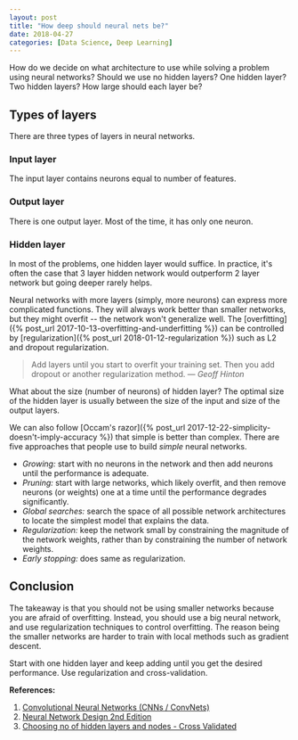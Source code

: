 ```yaml
---
layout: post
title: "How deep should neural nets be?"
date: 2018-04-27
categories: [Data Science, Deep Learning]
---
```


How do we decide on what architecture to use while solving a problem using neural networks? Should we use no hidden layers? One hidden layer? Two hidden layers? How large should each layer be?

## Types of layers

There are three types of layers in neural networks.

### Input layer

The input layer contains neurons equal to number of features.

### Output layer

There is one output layer. Most of the time, it has only one neuron.

### Hidden layer

In most of the problems, one hidden layer would suffice. In practice, it's often the case that 3 layer hidden network would outperform 2 layer network but going deeper rarely helps.

Neural networks with more layers (simply, more neurons) can express more complicated functions. They will always work better than smaller networks, but they might overfit -- the network won't generalize well. The [overfitting]({% post_url 2017-10-13-overfitting-and-underfitting %}) can be controlled by [regularization]({% post_url 2018-01-12-regularization %}) such as L2 and dropout regularization.

> Add layers until you start to overfit your training set. Then you add dropout or another regularization method.
> &mdash; <cite>Geoff Hinton</cite>

What about the size (number of neurons) of hidden layer? The optimal size of the hidden layer is usually between the size of the input and size of the output layers.

We can also follow [Occam's razor]({% post_url 2017-12-22-simplicity-doesn't-imply-accuracy %}) that simple is better than complex. There are five approaches that people use to build *simple* neural networks.

* *Growing:* start with no neurons in the network and then add neurons until the performance is adequate.
* *Pruning:* start with large networks, which likely overfit, and then remove neurons (or weights) one at a time until the performance degrades significantly.
* *Global searches:* search the space of all possible network architectures to locate the simplest model that explains the data.
* *Regularization:* keep the network small by constraining the magnitude of the network weights, rather than by constraining the number of network weights.
* *Early stopping:* does same as regularization.

## Conclusion

The takeaway is that you should not be using smaller networks because you are afraid of overfitting. Instead, you should use a big neural network, and use regularization techniques to control overfitting. The reason being the smaller networks are harder to train with local methods such as gradient descent.

Start with one hidden layer and keep adding until you get the desired performance. Use regularization and cross-validation.

**References:**

1. [Convolutional Neural Networks (CNNs / ConvNets)](http://cs231n.github.io/convolutional-networks/)
2. [Neural Network Design 2nd Edition](http://hagan.okstate.edu/NNDesign.pdf#page=469)
3. [Choosing no of hidden layers and nodes - Cross Validated](https://stats.stackexchange.com/questions/181/how-to-choose-the-number-of-hidden-layers-and-nodes-in-a-feedforward-neural-netw)
